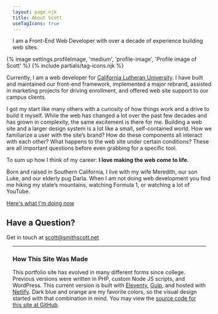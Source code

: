 ```yaml
---
layout: page.njk
title: About Scott
useTagIcons: true
---
```



<p class="intro">I am a Front-End Web Developer with over a decade of experience building web sites.</p>

<div class="row" style="margin: 0 -1rem">
<div class="col-s-12 col-m-4 order-2">
	{% image settings.profileImage, 'medium', 'profile-image', 'Profile image of Scott' %}
	{% include partials/tag-icons.njk %}
</div>

<div class="col-s-12 col-m-8 order-1">

Currently, I am a web developer for [California Lutheran University](https://www.callutheran.edu). I have built and maintained our front-end framework, implemented a major rebrand, assisted in marketing projects for driving enrollment, and offered web site support to our campus clients.

I got my start like many others with a curiosity of how things work and a drive to build it myself. While the web has changed a lot over the past few decades and has grown in complexity, the same excitement is there for me. Building a web site and a larger design system is a lot like a small, self-contained world. How we familiarize a user with the site’s brand? How do these components all interact with each other? What happens to the web site under certain conditions? These are all important questions before even grabbing for a specific tool.

To sum up how I think of my career: **I love making the web come to life.**

Born and raised in Southern California, I live with my wife Meredith, our son Luke, and our elderly pug Darla. When I am not doing web development you find me hiking my state’s mountains, watching Formula 1, or watching a lot of YouTube.

[Here's what I'm doing now](/now)

## Have a Question?

Get in touch at [scott@smithscott.net](mailto:scott@smithscott.net)

</div>
</div>



- - -

### How This Site Was Made

This portfolio site has evolved in many different forms since college. Previous versions were written in PHP, custom Node JS scripts, and WordPress. This current version is built with [Eleventy](https://www.11ty.dev), [Gulp](https://gulpjs.com), and hosted with [Netlify](https://www.netlify.com). Dark blue and orange are my favorite colors, so the visual design started with that combination in mind. You may view the [source code for this site at GitHub](https://github.com/sts24/sts-eleventy).